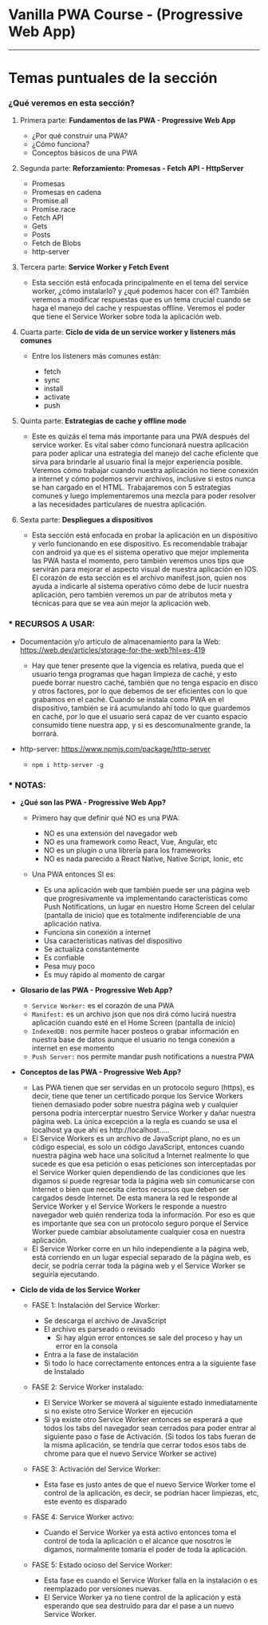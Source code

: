 # Vanilla PWA Course - (Progressive Web App)

---

# Temas puntuales de la sección

### ¿Qué veremos en esta sección?

1. Primera parte: **Fundamentos de las PWA - Progressive Web App**

   - ¿Por qué construir una PWA?
   - ¿Cómo funciona?
   - Conceptos básicos de una PWA

2. Segunda parte: **Reforzamiento: Promesas - Fetch API - HttpServer**

   - Promesas
   - Promesas en cadena
   - Promise.all
   - Promise.race
   - Fetch API
   - Gets
   - Posts
   - Fetch de Blobs
   - http-server

3. Tercera parte: **Service Worker y Fetch Event**

   - Esta sección está enfocada principalmente en el tema del service worker, ¿cómo instalarlo? y ¿qué podemos hacer con él? También veremos a modificar respuestas que es un tema crucial cuando se haga el manejo del cache y respuestas offline. Veremos el poder que tiene el Service Worker sobre toda la aplicación web.

4. Cuarta parte: **Ciclo de vida de un service worker y listeners más comunes**

   - Entre los listeners más comunes están:

     - fetch
     - sync
     - install
     - activate
     - push

5. Quinta parte: **Estrategias de cache y offline mode**

   - Este es quizás el tema más importante para una PWA después del service worker. Es vital saber cómo funcionará nuestra aplicación para poder aplicar una estrategia del manejo del cache eficiente que sirva para brindarle al usuario final la mejor experiencia posible. Veremos cómo trabajar cuando nuestra aplicación no tiene conexión a internet y cómo podemos servir archivos, inclusive si estos nunca se han cargado en el HTML. Trabajaremos con 5 estrategias comunes y luego implementaremos una mezcla para poder resolver a las necesidades particulares de nuestra aplicación.

6. Sexta parte: **Despliegues a dispositivos**

   - Esta sección está enfocada en probar la aplicación en un dispositivo y verlo funcionando en ese dispositivo. Es recomendable trabajar con android ya que es el sistema operativo que mejor implementa las PWA hasta el momento, pero también veremos unos tips que servirán para mejorar el aspecto visual de nuestra aplicación en IOS. El corazón de esta sección es el archivo manifest.json, quien nos ayuda a indicarle al sistema operativo cómo debe de lucir nuestra aplicación, pero también veremos un par de atributos meta y técnicas para que se vea aún mejor la aplicación web.

### \* RECURSOS A USAR:

- Documentación y/o articulo de almacenamiento para la Web: https://web.dev/articles/storage-for-the-web?hl=es-419

  - Hay que tener presente que la vigencia es relativa, pueda que el usuario tenga programas que hagan limpieza de caché, y esto puede borrar nuestro caché, también que no tenga espacio en disco y otros factores, por lo que debemos de ser eficientes con lo que grabamos en el caché. Cuando se instala como PWA en el dispositivo, también se irá acumulando ahí todo lo que guardemos en caché, por lo que el usuario será capaz de ver cuanto espacio consumido tiene nuestra app, y si es descomunalmente grande, la borrará.

- http-server: https://www.npmjs.com/package/http-server
  - `npm i http-server -g`

### \* NOTAS:

- **¿Qué son las PWA - Progressive Web App?**

  - Primero hay que definir qué NO es una PWA:

    - NO es una extensión del navegador web
    - NO es una framework como React, Vue, Angular, etc
    - NO es un plugin o una librería para los frameworks
    - NO es nada parecido a React Native, Native Script, Ionic, etc

  - Una PWA entonces SI es:

    - Es una aplicación web que también puede ser una página web que progresivamente va implementando características como Push Notifications, un lugar en nuestro Home Screen del celular (pantalla de inicio) que es totalmente indiferenciable de una aplicación nativa.
    - Funciona sin conexión a internet
    - Usa características nativas del dispositivo
    - Se actualiza constantemente
    - Es confiable
    - Pesa muy poco
    - Es muy rápido al momento de cargar

- **Glosario de las PWA - Progressive Web App?**

  - `Service Worker:` es el corazón de una PWA
  - `Manifest:` es un archivo json que nos dirá cómo lucirá nuestra aplicación cuando esté en el Home Screen (pantalla de inicio)
  - `IndexedDB:` nos permite hacer posteos o grabar información en nuestra base de datos aunque el usuario no tenga conexión a internet en ese momento
  - `Push Server:` nos permite mandar push notifications a nuestra PWA

- **Conceptos de las PWA - Progressive Web App?**

  - Las PWA tienen que ser servidas en un protocolo seguro (https), es decir, tiene que tener un certificado porque los Service Workers tienen demasiado poder sobre nuestra página web y cualquier persona podría intercerptar nuestro Service Worker y dañar nuestra página web. La única excepción a la regla es cuando se usa el localhost ya que ahí es http://localhost.....
  - El Service Workers es un archivo de JavaScript plano, no es un código especial, es solo un código JavaScript, entonces cuando nuestra página web hace una solicitud a Internet realmente lo que sucede es que esa petición o esas peticiones son interceptadas por el Service Worker quien dependiendo de las condiciones que les digamos si puede regresar toda la página web sin comunicarse con Internet o bien que necesita ciertos recursos que deben ser cargados desde Internet. De esta manera la red le responde al Service Worker y el Service Workers le responde a nuestro navegador web quién renderiza toda la información. Por eso es que es importante que sea con un protocolo seguro porque el Service Worker puede cambiar absolutamente cualquier cosa en nuestra aplicación.
  - El Service Worker corre en un hilo independiente a la página web, está corriendo en un lugar especial separado de la página web, es decir, se podría cerrar toda la página web y el Service Worker se seguiría ejecutando.

- **Ciclo de vida de los Service Worker**

  - FASE 1: Instalación del Service Worker:

    - Se descarga el archivo de JavaScript
    - El archivo es parseado o revisado
      - Si hay algún error entonces se sale del proceso y hay un error en la consola
    - Entra a la fase de instalación
    - Si todo lo hace correctamente entonces entra a la siguiente fase de Instalado

  - FASE 2: Service Worker instalado:

    - El Service Worker se moverá al siguiente estado inmediatamente si no existe otro Service Worker en ejecución
    - Si ya existe otro Service Worker entonces se esperará a que todos los tabs del navegador sean cerrados para poder entrar al siguiente paso o fase de Activación. (Si todos los tabs fueran de la misma aplicación, se tendría que cerrar todos esos tabs de chrome para que el nuevo Service Worker se active)

  - FASE 3: Activación del Service Worker:

    - Esta fase es justo antes de que el nuevo Service Worker tome el control de la aplicación, es decir, se podrían hacer limpiezas, etc, este evento es disparado

  - FASE 4: Service Worker activo:

    - Cuando el Service Worker ya está activo entonces toma el control de toda la aplicación o el alcance que nosotros le digamos, normalmente tomaría el poder de toda la aplicación.

  - FASE 5: Estado ocioso del Service Worker:

    - Esta fase es cuando el Service Worker falla en la instalación o es reemplazado por versiones nuevas.
    - El Service Worker ya no tiene control de la aplicación y está esperando que sea destruído para dar el pase a un nuevo Service Worker.
